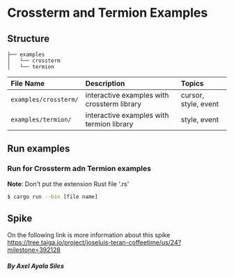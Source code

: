 # Crossterm and Termion Examples

## Structure

```
├── examples
│   └── crossterm
│   └── termion
```

| File Name             | Description                                 | Topics               |
| :-------------------- | :------------------------------------------ | :------------------- |
| `examples/crossterm/` | interactive examples with crossterm library | cursor, style, event |
| `examples/termion/`   | interactive examples with termion library   | style, event         |

## Run examples

### Run for Crossterm adn Termion examples
**Note**: Don't put the extension Rust file '.rs'
```bash
$ cargo run --bin [file name]
```

## Spike
On the following link is more information about this spike
https://tree.taiga.io/project/joseluis-teran-coffeetime/us/24?milestone=392128

##### By Axel Ayala Siles
